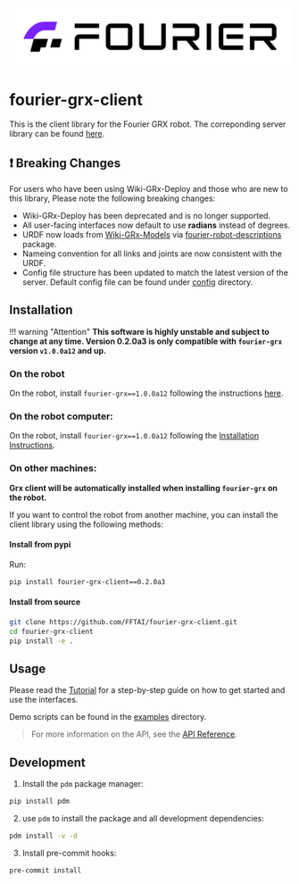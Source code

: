 ![banner](assets/banner.jpg)
# fourier-grx-client

This is the client library for the Fourier GRX robot.
The correponding server library can be found [here](https://pypi.org/project/fourier-grx/1.0.0a12/).

## ❗ Breaking Changes

For users who have been using Wiki-GRx-Deploy and those who are new to this library, Please note the following breaking changes:

- Wiki-GRx-Deploy has been deprecated and is no longer supported.
- All user-facing interfaces now default to use **radians** instead of degrees.
- URDF now loads from [Wiki-GRx-Models](https://github.com/FFTAI/Wiki-GRx-Models) via [fourier-robot-descriptions](https://pypi.org/project/fourier-robot-descriptions/) package.
- Nameing convention for all links and joints are now consistent with the URDF.
- Config file structure has been updated to match the latest version of the server.
Default config file can be found under [config](https://gitee.com/FourierIntelligence/fourier-grx-client/tree/main/config) directory.

## Installation

!!! warning "Attention"
    **This software is highly unstable and subject to change at any time. Version 0.2.0a3 is only compatible with `fourier-grx` version `v1.0.0a12` and up.**

### On the robot

On the robot, install `fourier-grx==1.0.0a12` following the instructions [here](https://github.com/FFTAI/Wiki-GRx-Deploy/tree/1.0.0a12).

### On the robot computer:

On the robot, install `fourier-grx==1.0.0a12` following the [Installation Instructions](https://gitee.com/FourierIntelligence/fourier-grx-client/blob/main/docs/Installation.md).

### On other machines:

**Grx client will be automatically installed when installing `fourier-grx` on the robot.**

If you want to control the robot from another machine, you can install the client library using the following methods:

#### Install from pypi

Run:

```bash
pip install fourier-grx-client==0.2.0a3

```

#### Install from source

```bash
git clone https://github.com/FFTAI/fourier-grx-client.git
cd fourier-grx-client
pip install -e .
```

## Usage

Please read the [Tutorial](https://gitee.com/FourierIntelligence/fourier-grx-client/blob/main/Tutorial.ipynb) for a step-by-step guide on how to get started and use the interfaces.

Demo scripts can be found in the [examples](https://gitee.com/FourierIntelligence/fourier-grx-client/tree/main/examples) directory.


> For more information on the API, see the [API Reference](https://fftai.github.io/fourier-grx-client/latest/reference/api/).


## Development

1. Install the `pdm` package manager:

```bash
pip install pdm
```

2. use `pdm` to install the package and all development dependencies:

```bash
pdm install -v -d
```

3. Install pre-commit hooks:

```bash
pre-commit install
```
